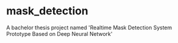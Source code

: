 # mask_detection
A bachelor thesis project named 'Realtime Mask Detection System Prototype Based on Deep Neural Network'
